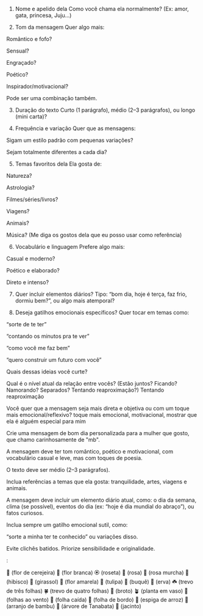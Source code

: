 1. Nome e apelido dela
Como você chama ela normalmente? (Ex: amor, gata, princesa, Juju...)

2. Tom da mensagem
Quer algo mais:

Romântico e fofo?

Sensual?

Engraçado?

Poético?

Inspirador/motivacional?

Pode ser uma combinação também.

3. Duração do texto
Curto (1 parágrafo), médio (2–3 parágrafos), ou longo (mini carta)?

4. Frequência e variação
Quer que as mensagens:

Sigam um estilo padrão com pequenas variações?

Sejam totalmente diferentes a cada dia?

5. Temas favoritos dela
Ela gosta de:

Natureza?

Astrologia?

Filmes/séries/livros?

Viagens?

Animais?

Música?
(Me diga os gostos dela que eu posso usar como referência)

6. Vocabulário e linguagem
Prefere algo mais:

Casual e moderno?

Poético e elaborado?

Direto e intenso?

7. Quer incluir elementos diários?
Tipo: “bom dia, hoje é terça, faz frio, dormiu bem?”, ou algo mais atemporal?

8. Deseja gatilhos emocionais específicos?
Quer tocar em temas como:

“sorte de te ter”

“contando os minutos pra te ver”

“como você me faz bem”

“quero construir um futuro com você”

Quais dessas ideias você curte?

Qual é o nível atual da relação entre vocês? (Estão juntos? Ficando? Namorando? Separados? Tentando reaproximação?) Tentando reaproximação

Você quer que a mensagem seja mais direta e objetiva ou com um toque mais emocional/reflexivo? toque mais emocional, motivacional, mostrar que ela é alguém especial para mim


Crie uma mensagem de bom dia personalizada para a mulher que gosto, que chamo carinhosamente de "mb".

A mensagem deve ter tom romântico, poético e motivacional, com vocabulário casual e leve, mas com toques de poesia.

O texto deve ser médio (2–3 parágrafos).

Inclua referências a temas que ela gosta: tranquilidade, artes, viagens e animais.

A mensagem deve incluir um elemento diário atual, como: o dia da semana, clima (se possível), eventos do dia (ex: “hoje é dia mundial do abraço”), ou fatos curiosos.

Inclua sempre um gatilho emocional sutil, como:

“sorte a minha ter te conhecido” ou variações disso.

Evite clichês batidos. Priorize sensibilidade e originalidade.



:

🌸 (flor de cerejeira)
💮 (flor branca)
🏵️ (roseta)
🌹 (rosa)
🥀 (rosa murcha)
🌺 (hibisco)
🌻 (girassol)
🌼 (flor amarela)
🌷 (tulipa)
💐 (buquê)
🌿 (erva)
☘️ (trevo de três folhas)
🍀 (trevo de quatro folhas)
🌱 (broto)
🪴 (planta em vaso)
🍃 (folhas ao vento)
🍂 (folha caída)
🍁 (folha de bordo)
🌾 (espiga de arroz)
🎍 (arranjo de bambu)
🎋 (árvore de Tanabata)
🪻 (jacinto)




